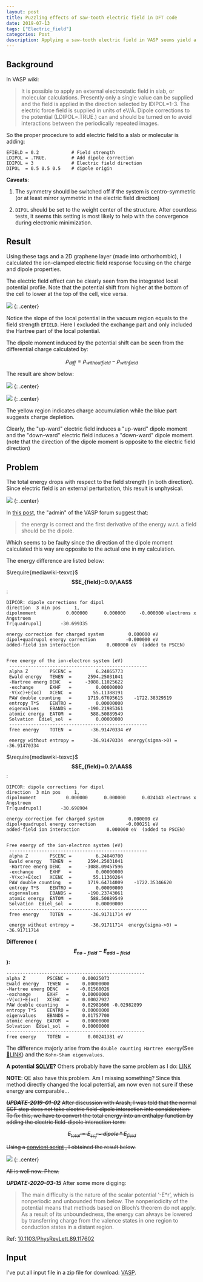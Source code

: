 ```yaml
---
layout: post
title: Puzzling effects of saw-tooth electric field in DFT code
date: 2019-07-13
tags: ["Electric_field"]
categories: Post
description: Applying a saw-tooth electric field in VASP seems yield a lower total energy which is unphysical and puzzling.
---
```


## Background

In VASP wiki:
> It is possible to apply an external electrostatic field in slab, or molecular calculations. Presently only a single value can be supplied and the field is applied in the direction selected by IDIPOL=1-3. The electric force field is supplied in units of eV/Å. Dipole corrections to the potential (LDIPOL=.TRUE.) can and should be turned on to avoid interactions between the periodically repeated images.

So the proper procedure to add electric field to a slab or molecular is adding:
```
EFIELD = 0.2            # Field strength
LDIPOL = .TRUE.         # Add dipole correction
IDIPOL = 3              # Electric field direction
DIPOL  = 0.5 0.5 0.5    # dipole origin
```
__Caveats__:

1. The symmetry should be switched off if the system is centro-symmetric (or at least mirror symmetric in the electric field direction)

2. `DIPOL`  should be set to the weight center of the structure. After countless tests, it seems this setting is most likely to help with the convergence during electronic minimization.

## Result

Using these tags and a 2D graphene layer (made into orthorhombic), I calculated the ion-clamped electric field response focusing on the charge and dipole properties.

The electric field effect can be clearly seen from the integrated local potential profile. Note that the potential shift from higher at the bottom of the cell to lower at the top of the cell, vice versa.

![]({{site.baseurl}}/assets/img/post_img/2019-07-13-img1.svg)
{: .center}

Notice the slope of the local potential in the vacuum region equals to the field strength `EFIELD`. Here I excluded the exchange part and only included the Hartree part of the local potential.

The dipole moment induced by the potential shift can be seen from the differential charge calculated by:

$$\rho_{diff}=\rho_{without field}-\rho_{with field}$$

The result are show below:

![]({{site.baseurl}}/assets/img/post_img/2019-07-13-img2.png)
{: .center}

![]({{site.baseurl}}/assets/img/post_img/2019-07-13-img3.png)
{: .center}

The yellow region indicates charge accumulation while the blue part suggests charge depletion.

Clearly, the "up-ward" electric field induces a "up-ward" dipole moment and the "down-ward" electric field induces a "down-ward" dipole moment. (note that the direction of the dipole moment is opposite to the electric field direction)

## Problem

The total energy drops with respect to the field strength (in both direction). Since electric field is an external perturbation, this result is unphysical.

![]({{site.baseurl}}/assets/img/post_img/2019-07-13-img4.svg)
{: .center}

In [this post](https://cms.mpi.univie.ac.at/vasp-forum/viewtopic.php?f=4&t=7366), the "admin" of the VASP forum suggest that:

> the energy is correct and the first derivative of the energy w.r.t. a field should be the dipole.

Which seems to be faulty since the direction of the dipole moment calculated this way are opposite to the actual one in my calculation.

The energy difference are listed below:

$\require{mediawiki-texvc}$
 __$$E_{field}=0.0/\AA$$__:

```
DIPCOR: dipole corrections for dipol
direction  3 min pos     1,
dipolmoment           0.000000      0.000000     -0.000000 electrons x Angstroem
Tr[quadrupol]       -30.699335

energy correction for charged system         0.000000 eV
dipol+quadrupol energy correction           -0.000000 eV
added-field ion interaction          0.000000 eV  (added to PSCEN)


Free energy of the ion-electron system (eV)
 ---------------------------------------------------
 alpha Z        PSCENC =         6.24865773
 Ewald energy   TEWEN  =      2594.25031041
 -Hartree energ DENC   =     -3088.11025622
 -exchange      EXHF   =         0.00000000
 -V(xc)+E(xc)   XCENC  =        55.11388191
 PAW double counting   =      1719.67695615    -1722.38329519
 entropy T*S    EENTRO =         0.00000000
 eigenvalues    EBANDS =      -190.21985361
 atomic energy  EATOM  =       588.50889549
 Solvation  Ediel_sol  =         0.00000000
 ---------------------------------------------------
 free energy    TOTEN  =       -36.91470334 eV

 energy without entropy =      -36.91470334  energy(sigma->0) =      -36.91470334
 ```

$\require{mediawiki-texvc}$
 __$$E_{field}=0.2/\AA$$__:

```
DIPCOR: dipole corrections for dipol
direction  3 min pos     1,
dipolmoment           0.000000      0.000000      0.024143 electrons x Angstroem
Tr[quadrupol]       -30.698904

energy correction for charged system         0.000000 eV
dipol+quadrupol energy correction           -0.000251 eV
added-field ion interaction          0.000000 eV  (added to PSCEN)


Free energy of the ion-electron system (eV)
 ---------------------------------------------------
 alpha Z        PSCENC =         6.24840700
 Ewald energy   TEWEN  =      2594.25031041
 -Hartree energ DENC   =     -3088.09457596
 -exchange      EXHF   =         0.00000000
 -V(xc)+E(xc)   XCENC  =        55.11360264
 PAW double counting   =      1719.64714009    -1722.35346620
 entropy T*S    EENTRO =         0.00000000
 eigenvalues    EBANDS =      -190.23743061
 atomic energy  EATOM  =       588.50889549
 Solvation  Ediel_sol  =         0.00000000
 ---------------------------------------------------
 free energy    TOTEN  =       -36.91711714 eV

 energy without entropy =      -36.91711714  energy(sigma->0) =      -36.91711714
 ```

 __Difference ($$E_{no-field}-E_{add-field}$$):__

 ```
 ---------------------------------------------------
 alpha Z        PSCENC =     0.00025073
 Ewald energy   TEWEN  =     0.00000000
 -Hartree energ DENC   =    -0.01568026
 -exchange      EXHF   =     0.00000000
 -V(xc)+E(xc)   XCENC  =     0.00027927
 PAW double counting   =     0.02981606	-0.02982899
 entropy T*S    EENTRO =     0.00000000
 eigenvalues    EBANDS =     0.01757700
 atomic energy  EATOM  =     0.00000000
 Solvation  Ediel_sol  =     0.00000000
 ---------------------------------------------------
 free energy    TOTEN  =       0.00241381 eV
 ```
The difference majorly arise from the `double counting Hartree energy`(See [🔗LINK](https://cms.mpi.univie.ac.at/vasp-workshop/slides/dft_introd.pdf)) and the `Kohn-Sham eigenvalues`.

__A potential [SOLVE](https://cms.mpi.univie.ac.at/vasp-forum/viewtopic.php?f=4&t=7716)?__
Others probably have the same problem as I do: [LINK](https://cms.mpi.univie.ac.at/vasp-forum/viewtopic.php?t=8986)

__NOTE__: QE also have this problem. Am I missing something? Since this method directly changed the local potential, am now even not sure if these energy are comparable...

~~__*UPDATE-2019-01-02*__~~
~~After discussion with Arash, I was told that the normal SCF step does not take electric field-dipole interaction into consideration. To fix this, we have to convert the total energy into an enthalpy function by adding the electric field-dipole interaction term:~~

~~$$E_{total}=E_{scf}-dipole*E_{field}$$~~

~~Using a [convient script](https://github.com/Chengcheng-Xiao/Tools/blob/master/VASP/chgcent.py) , I obtained the result below.~~

![]({{site.baseurl}}/assets/img/post_img/2019-07-13-img5.png)
{: .center}

~~All is well now. Phew.~~

__*UPDATE-2020-03-15*__
After some more digging:

> The main difficulty is the nature of the scalar potential ‘-E*r’, which is nonperiodic and unbounded from below. The nonperiodicity of the potential means that methods based on Bloch’s theorem do not apply. As a result of its unboundedness, the energy can always be lowered by transferring charge from the valence states in one region to conduction states in a distant region.

Ref: [10.1103/PhysRevLett.89.117602](http://doi.org/10.1103/PhysRevLett.89.117602)

## Input

I've put all input file in a zip file for download: [VASP].

[VASP]:{{site.baseurl}}/assets/other/2019-07-13-Efield_problem.zip
